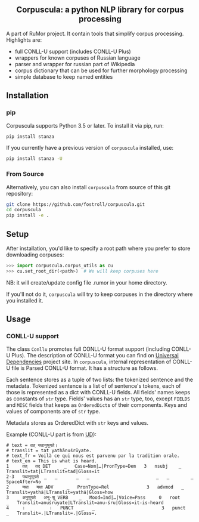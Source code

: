 <h2 align="center">Corpuscula: a python NLP library for corpus processing</h2>

A part of RuMor project. It contain tools that simplify corpus processing.
Highlights are:

* full CONLL-U support (includes CONLL-U Plus)
* wrappers for known corpuses of Russian language
* parser and wrapper for russian part of Wikipedia
* corpus dictionary that can be used for further morphology processing
* simple database to keep named entities

## Installation

### pip

Corpuscula supports Python 3.5 or later. To install it via pip, run:
```bash
pip install stanza
```

If you currently have a previous version of `corpuscula` installed, use:
```bash
pip install stanza -U
```

### From Source

Alternatively, you can also install `corpuscula` from source of this git
repository:
```bash
git clone https://github.com/fostroll/corpuscula.git
cd corpuscula
pip install -e .
```

## Setup

After installation, you'd like to specify a root path where you prefer to store
downloading corpuses:
```python
>>> import corpuscula.corpus_utils as cu
>>> cu.set_root_dir(<path>)  # We will keep corpuses here
```
NB: it will create/update config file .rumor in your home directory.

If you'll not do it, `corpuscula` will try to keep corpuses in the directory
where you installed it.

## Usage

### CONLL-U support

The class `Conllu` promotes full CONLL-U format support (including CONLL-U
Plus). The description of CONLL-U format you can find on [Universal
Dependencies](https://universaldependencies.org/format.html) project site.
In `corpuscula`, internal representation of CONLL-U file is Parsed CONLL-U
format. It has a structure as follows.

Each sentence stores as a tuple of two lists: the tokenized sentence and the
metadata. Tokenized sentence is a list of of sentence's tokens, each of those
is represented as a dict with CONLL-U fields. All fields' names keeps as
constants of `str` type. Fields' values has an `str` type, too, except
`FIELDS` and `MISC` fields that keeps as `OrderedDict`s of their components.
Keys and values of components are of `str` type.

Metadata stores as OrderedDict with `str` keys and values.

Example (CONLL-U part is from [UD](https://universaldependencies.org/format.html)):
```# sent_id = panc0.s4
# text = तत् यथानुश्रूयते।
# translit = tat yathānuśrūyate.
# text_fr = Voilà ce qui nous est parvenu par la tradition orale.
# text_en = This is what is heard.
1     तत्	तद्	DET     _   Case=Nom|…|PronType=Dem   3   nsubj    _   Translit=tat|LTranslit=tad|Gloss=it
2-3   यथानुश्रूयते	_	_       _   _                         _   _        _   SpaceAfter=No
2     यथा	यथा	ADV     _   PronType=Rel              3   advmod   _   Translit=yathā|LTranslit=yathā|Gloss=how
3     अनुश्रूयते   अनु-श्रु	VERB    _   Mood=Ind|…|Voice=Pass     0   root     _   Translit=anuśrūyate|LTranslit=anu-śru|Gloss=it-is-heard
4     ।      	।	PUNCT   _   _                         3   punct    _   Translit=.|LTranslit=.|Gloss=.
```
